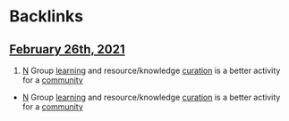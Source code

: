 
# Backlinks
## [February 26th, 2021](<February 26th, 2021.md>)
1. [N](<N.md>) Group [learning](<learning.md>) and resource/knowledge [curation](<curation.md>) is a better activity for a [community](<community.md>)

- [N](<N.md>) Group [learning](<learning.md>) and resource/knowledge [curation](<curation.md>) is a better activity for a [community](<community.md>)

